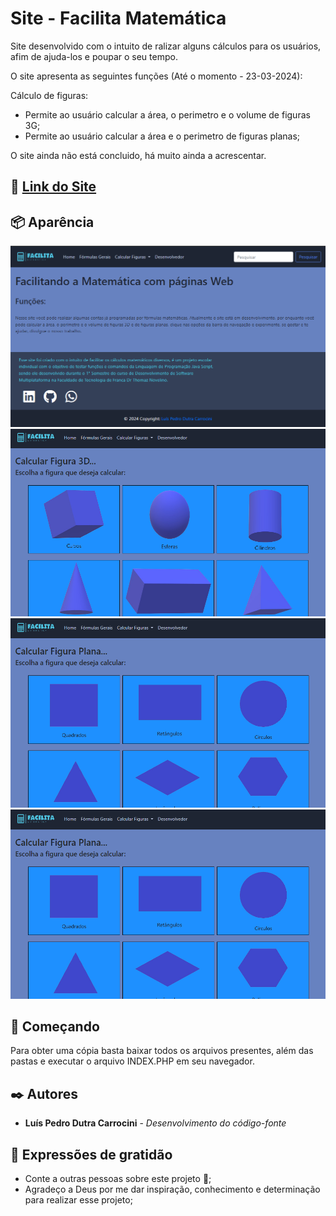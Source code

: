 # Site - Facilita Matemática

Site desenvolvido com o intuito de ralizar alguns cálculos para os usuários, afim de ajuda-los e poupar o seu tempo.

O site apresenta as seguintes funções (Até o momento - 23-03-2024):

Cálculo de figuras:
* Permite ao usuário calcular a área, o perimetro e o volume de figuras 3G;
* Permite ao usuário calcular a área e o perimetro de figuras planas;

O site ainda não está concluido, há muito ainda a acrescentar.

## 🚀 [Link do Site](https://meusitetestefatec.000webhostapp.com/Facilita_Matematica/index.html)


## 📦 Aparência

<img src="/prints/print1.png">
<img src="/prints/print2.png">
<img src="/prints/print3.png">
<img src="/prints/print3.png">

## 🚀 Começando

Para obter uma cópia basta baixar todos os arquivos presentes, além das pastas e executar o arquivo INDEX.PHP em seu navegador.

## ✒️ Autores

* **Luís Pedro Dutra Carrocini** - *Desenvolvimento do código-fonte*


## 🎁 Expressões de gratidão

* Conte a outras pessoas sobre este projeto 📢;
* Agradeço a Deus por me dar inspiração, conhecimento e determinação para realizar esse projeto;
